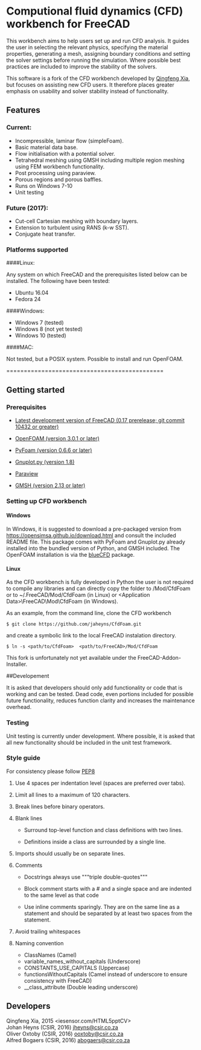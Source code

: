 # Computional fluid dynamics (CFD) workbench for FreeCAD

This workbench aims to help users set up and run CFD analysis. It guides the user in selecting the relevant physics, 
specifying the material properties, generating a mesh, assigning boundary conditions and setting the solver settings
before running the simulation. Where possible best practices are included to improve the stability of the solvers.

This software is a fork of the CFD workbench developed by [Qingfeng Xia](http://github.com/qingfengxia/Cfd), but
focuses on assisting new CFD users. It therefore places greater emphasis on usability and solver stability instead of
functionality.

## Features

### Current:

* Incompressible, laminar flow (simpleFoam).
* Basic material data base.
* Flow initialisation with a potential solver.
* Tetrahedral meshing using GMSH including multiple region meshing using FEM workbench functionality.
* Post processing using paraview.
* Porous regions and porous baffles.
* Runs on Windows 7-10
* Unit testing

### Future (2017):

* Cut-cell Cartesian meshing with boundary layers.
* Extension to turbulent using RANS (k-w SST).
* Conjugate heat transfer.

### Platforms supported

####Linux: 

Any system on which FreeCAD and the prerequisites listed below can be installed. The following have been tested:
* Ubuntu 16.04 
* Fedora 24

####Windows:

* Windows 7 (tested)
* Windows 8 (not yet tested)
* Windows 10 (tested)

####MAC:

Not tested, but a POSIX system. Possible to install and run OpenFOAM. 
      
=============================================
  
## Getting started

### Prerequisites

- [Latest development version of FreeCAD (0.17 prerelease; git commit 10432 or greater)](https://www.freecadweb.org/wiki/Download)

- [OpenFOAM (version 3.0.1 or later)](http://openfoam.org/download/)

- [PyFoam (version 0.6.6 or later)](http://pypi.python.org/pypi/PyFoam)

- [Gnuplot.py (version 1.8)](http://gnuplot-py.sourceforge.net/)

- [Paraview](http://www.paraview.org/)
 
- [GMSH (version 2.13 or later)](http://gmsh.info/)


### Setting up CFD workbench

#### Windows

In Windows, it is suggested to download a pre-packaged version from 
https://opensimsa.github.io/download.html
and consult the included README file. This package comes with PyFoam and Gnuplot.py already installed into the bundled version of Python, and GMSH 
included. The OpenFOAM installation is via the [blueCFD](http://bluecfd.github.io/Core/Downloads/) package.

#### Linux

As the CFD workbench is fully developed in Python the user is not required to compile any libraries and can directly 
copy the folder to <FreeCAD-directory>/Mod/CfdFoam or to ~/.FreeCAD/Mod/CfdFoam (in Linux) or \<Application Data\>\FreeCAD\Mod\CfdFoam (in Windows). 

As an example, from the command line, clone the CFD workbench
    
    $ git clone https://github.com/jaheyns/CfdFoam.git
        
and create a symbolic link to the local FreeCAD instalation directory. 
    
    $ ln -s <path/to/CfdFoam>  <path/to/FreeCAD>/Mod/CfdFoam
        

This fork is unfortunately not yet available under the  FreeCAD-Addon-Installer.


##Developement

It is asked that developers should only add functionality or code that is working and can be tested. Dead code, even
portions included for possible future functionality, reduces function clarity and increases the maintenance overhead.

### Testing

Unit testing is currently under development. Where possible, it is asked that all new functionality should be included
in the unit test framework.


### Style guide

For consistency please follow [PEP8](https://www.python.org/dev/peps/pep-0008/)
1. Use 4 spaces per indentation level (spaces are preferred over tabs).
2. Limit all lines to a maximum of 120 characters.
3. Break lines before binary operators.
4. Blank lines 
    
    - Surround top-level function and class definitions with two lines.

    - Definitions inside a class are surrounded by a single line.
    
5. Imports should usually be on separate lines.
6. Comments

    - Docstrings always use """triple double-quotes"""
    
    - Block comment starts with a # and a single space and are indented to the same level as that code
    
    - Use inline comments sparingly. They are on the same line as a statement and should be separated by at least two
 spaces from the statement. 

7. Avoid trailing whitespaces
8. Naming convention

    - ClassNames (Camel)
    - variable_names_without_capitals (Underscore)
    - CONSTANTS_USE_CAPITALS (Uppercase)
    - functionsWithoutCapitals (Camel instead of underscore to ensure consistency with FreeCAD)
    - __class_attribute (Double leading underscore)


## Developers

Qingfeng Xia, 2015 <iesensor.com/HTML5pptCV>  
Johan Heyns (CSIR, 2016) <jheyns@csir.co.za>  
Oliver Oxtoby (CSIR, 2016) <ooxtoby@csir.co.za>  
Alfred Bogaers (CSIR, 2016) <abogaers@csir.co.za>    
